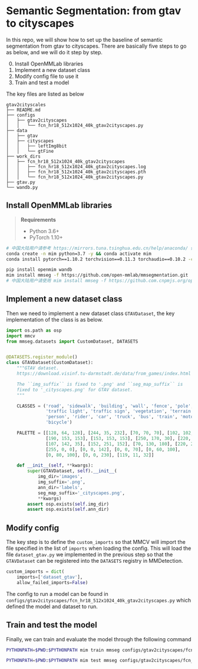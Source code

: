 # Semantic Segmentation: from gtav to cityscapes

In this repo, we will show how to set up the baseline of semantic segmentation from gtav to cityscapes. There are basically five steps to go as below, and we will do it step by step.

0. Install OpenMMLab libraries
1. Implement a new dataset class
3. Modify config file to use it
4. Train and test a model

The key files are listed as below

```
gtav2cityscales
├── README.md
├── configs
│   ├── gtav2cityscapes
│   │   └── fcn_hr18_512x1024_40k_gtav2cityscapes.py
├── data
│   ├── gtav
│   ├── cityscapes
│   │   ├── leftImg8bit
│   │   └── gtFine
├── work_dirs
│   ├── fcn_hr18_512x1024_40k_gtav2cityscapes
│   │   ├── fcn_hr18_512x1024_40k_gtav2cityscapes.log
│   │   ├── fcn_hr18_512x1024_40k_gtav2cityscapes.pth
│   │   └── fcn_hr18_512x1024_40k_gtav2cityscapes.py
├── gtav.py
└── wandb.py
```

## Install OpenMMLab libraries

> **Requirements**
> - Python 3.6+
> - PyTorch 1.10+

```bash
# 中国大陆用户请参考 https://mirrors.tuna.tsinghua.edu.cn/help/anaconda/ 修改 .condarc
conda create -n mim python=3.7 -y && conda activate mim
conda install pytorch==1.10.2 torchvision==0.11.3 torchaudio==0.10.2 -c pytorch

pip install openmim wandb
mim install mmseg -f https://github.com/open-mmlab/mmsegmentation.git
# 中国大陆用户请使用 mim install mmseg -f https://github.com.cnpmjs.org/open-mmlab/mmsegmentation.git
```

## Implement a new dataset class

Then we need to implement a new dataset class `GTAVDataset`, the key implementation of the class is as below.

```python
import os.path as osp
import mmcv
from mmseg.datasets import CustomDataset, DATASETS


@DATASETS.register_module()
class GTAVDataset(CustomDataset):
    """GTAV dataset.
    https://download.visinf.tu-darmstadt.de/data/from_games/index.html

    The ``img_suffix`` is fixed to '.png' and ``seg_map_suffix`` is
    fixed to '_cityscapes.png' for GTAV dataset.
    """

    CLASSES = ('road', 'sidewalk', 'building', 'wall', 'fence', 'pole',
               'traffic light', 'traffic sign', 'vegetation', 'terrain', 'sky',
               'person', 'rider', 'car', 'truck', 'bus', 'train', 'motorcycle',
               'bicycle')

    PALETTE = [[128, 64, 128], [244, 35, 232], [70, 70, 70], [102, 102, 156],
               [190, 153, 153], [153, 153, 153], [250, 170, 30], [220, 220, 0],
               [107, 142, 35], [152, 251, 152], [70, 130, 180], [220, 20, 60],
               [255, 0, 0], [0, 0, 142], [0, 0, 70], [0, 60, 100],
               [0, 80, 100], [0, 0, 230], [119, 11, 32]]

    def __init__(self, **kwargs):
        super(GTAVDataset, self).__init__(
            img_dir='images',
            img_suffix='.png',
            ann_dir='labels',
            seg_map_suffix='_cityscapes.png',
            **kwargs)
        assert osp.exists(self.img_dir)
        assert osp.exists(self.ann_dir)
```

## Modify config

The key step is to define the `custom_imports` so that MMCV will import the file specified in the list of `imports` when loading the config.
This will load the file `dataset_gtav.py` we implemented in the previous step
so that the `GTAVDataset` can be registered into the `DATASETS` registry in MMDetection.

```python
custom_imports = dict(
    imports=['dataset_gtav'],
    allow_failed_imports=False)
```

The config to run a model can be found in `configs/gtav2cityscapes/fcn_hr18_512x1024_40k_gtav2cityscapes.py` which defined the model and dataset to run.

## Train and test the model

Finally, we can train and evaluate the model through the following command

```bash
PYTHONPATH=$PWD:$PYTHONPATH mim train mmseg configs/gtav2cityscapes/fcn_hr18_512x1024_40k_gtav2cityscapes.py --launcher pytorch --gpus 8 --work-dir work_dirs/fcn_hr18_512x1024_40k_gtav2cityscapes

PYTHONPATH=$PWD:$PYTHONPATH mim test mmseg configs/gtav2cityscapes/fcn_hr18_512x1024_40k_gtav2cityscapes.py --launcher pytorch --gpus 8 --checkpoint work_dirs/fcn_hr18_512x1024_40k_gtav2cityscapes/latest.pth --eval mIoU
```
